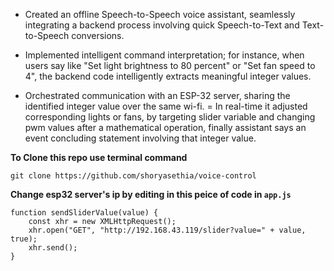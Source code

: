 - Created an offline Speech-to-Speech voice assistant, seamlessly integrating a backend process involving quick 
Speech-to-Text and Text-to-Speech conversions.
* Implemented intelligent command interpretation; for instance, when users say like "Set light brightness to 80 
percent" or "Set fan speed to 4", the backend code intelligently extracts meaningful integer values.
+ Orchestrated communication with an ESP-32 server, sharing the identified integer value over the same wi-fi.
= In real-time it adjusted corresponding lights or fans, by targeting slider variable and changing pwm values 
after a mathematical operation, finally assistant says an event concluding statement involving that integer value.

**To Clone this repo use terminal command**
```
git clone https://github.com/shoryasethia/voice-control   
```
**Change esp32 server's ip by editing in this peice of code in `app.js`**
```
function sendSliderValue(value) {
    const xhr = new XMLHttpRequest();
    xhr.open("GET", "http://192.168.43.119/slider?value=" + value, true);
    xhr.send();
}
